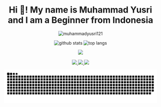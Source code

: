 <h1 align="center">Hi 👋! My name is Muhammad Yusri and I am a Beginner from Indonesia</h1>

<p align="center">
  <img src="https://komarev.com/ghpvc/?username=muhammadyusri121&label=Profile%20views&color=0e75b6&style=flat" alt="muhammadyusri121" />

<p align="center">
  <img src="https://github-readme-stats.vercel.app/api?username=muhammadyusri121&show_icons=true&theme=radical" alt="github stats" height="180"/>
  <img src="https://github-readme-stats.vercel.app/api/top-langs/?username=muhammadyusri121&layout=compact&theme=radical" alt="top langs" height="180"/>

<p align="center">
  <img src="https://skillicons.dev/icons?i=python,java,html,css,js,php,mysql,react,flutter,vscode,git,github,linux,docker" />

<p align="center">
  <a href="https://t.me/tomyam.op">
    <img src="https://img.shields.io/badge/Telegram-2CA5E0?style=for-the-badge&logo=telegram&logoColor=white"/>
  </a>
  <a href="https://instagram.com/USERNAME_IG">
    <img src="https://img.shields.io/badge/Instagram-E4405F?style=for-the-badge&logo=instagram&logoColor=white"/>
  </a>
  <a href="https://facebook.com/USERNAME_FB">
    <img src="https://img.shields.io/badge/Facebook-1877F2?style=for-the-badge&logo=facebook&logoColor=white"/>
  </a>
<p align="center">
  <img src="https://raw.githubusercontent.com/rtaserver/rtaserver/output/snake.svg" alt="Snake animation"/>
</p>
